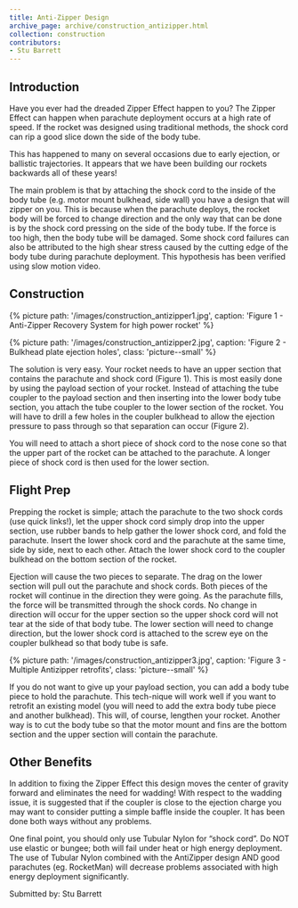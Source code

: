 ```yaml
---
title: Anti-Zipper Design
archive_page: archive/construction_antizipper.html
collection: construction
contributors:
- Stu Barrett
---
```

## Introduction

Have you ever had the dreaded Zipper Effect happen to you?
The Zipper Effect can happen when parachute deployment occurs at a high rate of speed.
If the rocket was designed using traditional methods, the shock cord can rip a good slice down the side of the body tube.

This has happened to many on several occasions due to early ejection, or ballistic trajectories.
It appears that we have been building our rockets backwards all of these years!

The main problem is that by attaching the shock cord to the inside of the body tube (e.g. motor mount bulkhead, side wall) you have a design that will zipper on you.
This is because when the parachute deploys, the rocket body will be forced to change direction and the only way that can be done is by the shock cord pressing on the side of the body tube.
If the force is too high, then the body tube will be damaged.
Some shock cord failures can also be attributed to the high shear stress caused by the cutting edge of the body tube during parachute deployment.
This hypothesis has been verified using slow motion video.

## Construction

{% picture path: '/images/construction_antizipper1.jpg', caption: 'Figure 1 - Anti-Zipper Recovery System for high power rocket' %}

{% picture path: '/images/construction_antizipper2.jpg', caption: 'Figure 2 - Bulkhead plate ejection holes', class: 'picture--small' %}

The solution is very easy.
Your rocket needs to have an upper section that contains the parachute and shock cord (Figure 1).
This is most easily done by using the payload section of your rocket.
Instead of attaching the tube coupler to the payload section and then inserting into the lower body tube section, you attach the tube coupler to the lower section of the rocket.
You will have to drill a few holes in the coupler bulkhead to allow the ejection pressure to pass through so that separation can occur (Figure 2).

You will need to attach a short piece of shock cord to the nose cone so that the upper part of the rocket can be attached to the parachute.
A longer piece of shock cord is then used for the lower section.

## Flight Prep

Prepping the rocket is simple; attach the parachute to the two shock cords (use quick links!), let the upper shock cord simply drop into the upper section, use rubber bands to help gather the lower shock cord, and fold the parachute.
Insert the lower shock cord and the parachute at the same time, side by side, next to each other.
Attach the lower shock cord to the coupler bulkhead on the bottom section of the rocket.

Ejection will cause the two pieces to separate.
The drag on the lower section will pull out the parachute and shock cords.
Both pieces of the rocket will continue in the direction they were going.
As the parachute fills, the force will be transmitted through the shock cords.
No change in direction will occur for the upper section so the upper shock cord will not tear at the side of that body tube.
The lower section will need to change direction, but the lower shock cord is attached to the screw eye on the coupler bulkhead so that body tube is safe.

{% picture path: '/images/construction_antizipper3.jpg', caption: 'Figure 3 - Multiple Antizipper retrofits', class: 'picture--small' %}

If you do not want to give up your payload section, you can add a body tube piece to hold the parachute.
This tech-nique will work well if you want to retrofit an existing model (you will need to add the extra body tube piece and another bulkhead).
This will, of course, lengthen your rocket.
Another way is to cut the body tube so that the motor mount and fins are the bottom section and the upper section will contain the parachute.

## Other Benefits

In addition to fixing the Zipper Effect this design moves the center of gravity forward and eliminates the need for wadding! With respect to the wadding issue, it is suggested that if the coupler is close to the ejection charge you may want to consider putting a simple baffle inside the coupler.
It has been done both ways without any problems.

One final point, you should only use Tubular Nylon for “shock cord”.
Do NOT use elastic or bungee; both will fail under heat or high energy deployment.
The use of Tubular Nylon combined with the AntiZipper design AND good parachutes (eg. RocketMan) will decrease problems associated with high energy deployment significantly.

Submitted by: Stu Barrett

